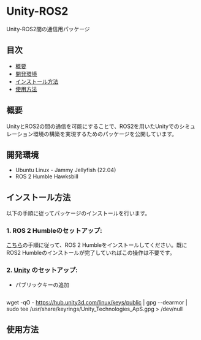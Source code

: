 # Unity-ROS2

Unity-ROS2間の通信用パッケージ

## 目次
<!-- TOC -->

- [概要](#概要)
- [開発環境](#開発環境)
- [インストール方法](#インストール方法)
- [使用方法](#使用方法)

<!-- /TOC -->

## 概要

UnityとROS2の間の通信を可能にすることで、ROS2を用いたUnityでのシミュレーション環境の構築を実現するためのパッケージを公開しています。

## 開発環境

- Ubuntu Linux - Jammy Jellyfish (22.04)
- ROS 2 Humble Hawksbill

## インストール方法

以下の手順に従ってパッケージのインストールを行います。
### 1. ROS 2 Humbleのセットアップ:  
   [こちら](https://docs.ros.org/en/humble/Installation.html)の手順に従って、ROS 2 Humbleをインストールしてください。既にROS2 Humbleのインストールが完了していればこの操作は不要です。
   
### 2. [Unity](https://unity.com/ja) のセットアップ:
- パブリックキーの追加
   ```bash
wget -qO - https://hub.unity3d.com/linux/keys/public | gpg --dearmor | sudo tee /usr/share/keyrings/Unity_Technologies_ApS.gpg > /dev/null


## 使用方法
